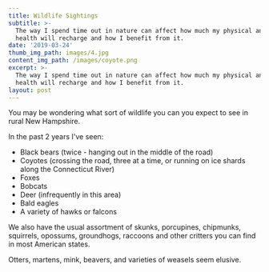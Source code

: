 ```yaml
---
title: Wildlife Sightings
subtitle: >-
  The way I spend time out in nature can affect how much my physical and mental
  health will recharge and how I benefit from it.
date: '2019-03-24'
thumb_img_path: images/4.jpg
content_img_path: /images/coyote.png
excerpt: >-
  The way I spend time out in nature can affect how much my physical and mental
  health will recharge and how I benefit from it.
layout: post
---
```

You may be wondering what sort of wildlife you can you expect to see in rural New Hampshire.

 In the past 2 years I've seen: 

* Black bears (twice - hanging out in the middle of the road)
* Coyotes (crossing the road, three at a time, or running on ice shards along the Connecticut River)
* Foxes
* Bobcats
* Deer (infrequently in this area)
* Bald eagles
* A variety of hawks or falcons

We also have the usual assortment of skunks, porcupines, chipmunks, squirrels, opossums, groundhogs, raccoons and other critters you can find in most American states. 

Otters, martens, mink, beavers, and varieties of weasels seem elusive.
